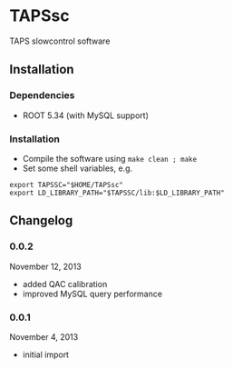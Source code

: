 TAPSsc
======

TAPS slowcontrol software

Installation
------------

### Dependencies
* ROOT 5.34 (with MySQL support)

### Installation
* Compile the software using `make clean ; make`
* Set some shell variables, e.g.

```
export TAPSSC="$HOME/TAPSsc"
export LD_LIBRARY_PATH="$TAPSSC/lib:$LD_LIBRARY_PATH"
```

Changelog
---------

### 0.0.2
November 12, 2013
* added QAC calibration
* improved MySQL query performance

### 0.0.1
November 4, 2013
* initial import

